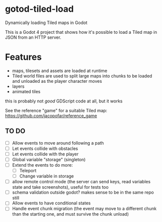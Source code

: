 # gotod-tiled-load
Dynamically loading Tiled maps in Godot


This is a Godot 4 project that shows how it's possible to load a Tiled map in JSON from an HTTP server.

# Features

* maps, tilesets and assets are loaded at runtime
* Tiled world files are used to split large maps into chunks to be loaded and unloaded as the player character moves
* layers
* animated tiles

this is probably not *good* GDScript code at all, but it works

See the reference "game" for a suitable Tiled map: https://github.com/jacopofar/reference_game

## TO DO
- [ ] Allow events to move around following a path
- [ ] Let events collide with obstacles
- [ ] Let events collide with the player
- [ ] Global variable "storage" (singleton)
- [ ] Extend the events to do more:
    - [ ] Teleport
    - [ ] Change variable in storage
- [ ] allow remote control mode (the server can send keys, read variables state and take screenshots), useful for tests too
- [ ] schema validation outside godot? makes sense to be in the same repo still
- [ ] Allow events to have conditional states
- [ ] Handle event chunk migration (the event may move to a different chunk than the starting one, and must survive the chunk unload)
